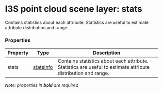 # I3S point cloud scene layer: stats

Contains statistics about each attribute. Statistics are useful to estimate attribute distribution and range.

### Properties

| Property | Type | Description |
| --- | --- | --- |
| stats | [statsInfo](statsInfo.cmn.md) | Contains statistics about each attribute. Statistics are useful to estimate attribute distribution and range. |

*Note: properties in **bold** are required*

